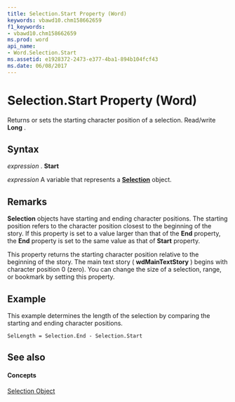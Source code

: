 ```yaml
---
title: Selection.Start Property (Word)
keywords: vbawd10.chm158662659
f1_keywords:
- vbawd10.chm158662659
ms.prod: word
api_name:
- Word.Selection.Start
ms.assetid: e1928372-2473-e377-4ba1-894b104fcf43
ms.date: 06/08/2017
---
```



# Selection.Start Property (Word)

Returns or sets the starting character position of a selection. Read/write **Long** .


## Syntax

 _expression_ . **Start**

 _expression_ A variable that represents a **[Selection](selection-object-word.md)** object.


## Remarks

 **Selection** objects have starting and ending character positions. The starting position refers to the character position closest to the beginning of the story. If this property is set to a value larger than that of the **End** property, the **End** property is set to the same value as that of **Start** property.

This property returns the starting character position relative to the beginning of the story. The main text story ( **wdMainTextStory** ) begins with character position 0 (zero). You can change the size of a selection, range, or bookmark by setting this property.


## Example

This example determines the length of the selection by comparing the starting and ending character positions.


```
SelLength = Selection.End - Selection.Start
```


## See also


#### Concepts


[Selection Object](selection-object-word.md)

